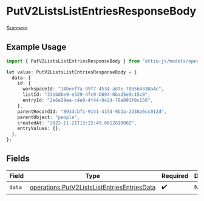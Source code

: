 # PutV2ListsListEntriesResponseBody

Success

## Example Usage

```typescript
import { PutV2ListsListEntriesResponseBody } from "attio-js/models/operations";

let value: PutV2ListsListEntriesResponseBody = {
  data: {
    id: {
      workspaceId: "14beef7a-99f7-4534-a87e-70b564330a4c",
      listId: "33ebdbe9-e529-47c9-b894-0ba25e9c15c0",
      entryId: "2e6e29ea-c4e0-4f44-842d-78a891f8c156",
    },
    parentRecordId: "891dcbfc-9141-415d-9b2a-2238a6cc012d",
    parentObject: "people",
    createdAt: "2022-11-21T13:22:49.061281000Z",
    entryValues: {},
  },
};
```

## Fields

| Field                                                                                                      | Type                                                                                                       | Required                                                                                                   | Description                                                                                                |
| ---------------------------------------------------------------------------------------------------------- | ---------------------------------------------------------------------------------------------------------- | ---------------------------------------------------------------------------------------------------------- | ---------------------------------------------------------------------------------------------------------- |
| `data`                                                                                                     | [operations.PutV2ListsListEntriesEntriesData](../../models/operations/putv2listslistentriesentriesdata.md) | :heavy_check_mark:                                                                                         | N/A                                                                                                        |